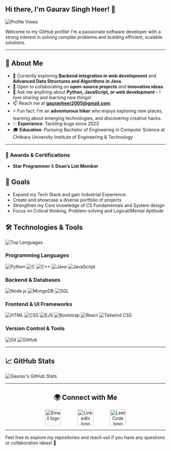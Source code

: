 ## Hi there, I'm Gaurav Singh Heer! 👋

![Profile Views](https://komarev.com/ghpvc/?username=Gaurav-Singh-Heer&color=brightgreen)

Welcome to my GitHub profile! I'm a passionate software developer with a strong interest in solving complex problems and building efficient, scalable solutions.

---

## 🚀 About Me

- 🌱 Currently exploring **Backend integration in web development** and **Advanced Data Structures and Algorithms in Java**.
- 👯 Open to collaborating on **open-source projects** and **innovative ideas**.  
- 💬 Ask me anything about **Python, JavaScript, or web development** – I love sharing and learning new things!  
- 📫 Reach me at **[gauravheer2005@gmail.com](mailto:gauravheer2005@gmail.com)**.  
- ⚡ Fun fact: I'm an **adventurous hiker** who enjoys exploring new places, learning about emerging technologies, and discovering creative hacks.  
- ✨ **Experience**: Tackling bugs since 2023
- 🎓 **Education**: Pursuing Bachelor of Engineering in Computer Science at Chitkara University Institute of Engineering & Technology
---

### 🏅 Awards & Certifications
- **Star Programmer** & **Dean’s List Member**
<!-- - **Certifications**: -->

## 🎯 Goals
- Expand my Tech Stack and gain Industrial Experience.
- Create and showcase a diverse portfolio of projects
- Strengthen my Core knowledge of CS Fundamentals and System design
- Focus on Critical thinking, Problem-solving and Logical/Mental Aptitude

## 🛠️ Technologies & Tools
![Top Languages](https://github-readme-stats.vercel.app/api/top-langs/?username=Gaurav-Singh-Heer&layout=compact&theme=radical)

### **Programming Languages**

![Python](https://img.shields.io/badge/-Python-333333?style=flat&logo=python)
![C](https://img.shields.io/badge/-C-333333?style=flat&logo=c)
![C++](https://img.shields.io/badge/-C++-333333?style=flat&logo=c%2B%2B)
![Java](https://img.shields.io/badge/-Java-333333?style=flat&logo=java)
![JavaScript](https://img.shields.io/badge/-JavaScript-333333?style=flat&logo=javascript)

### **Backend & Databases**

![Node.js](https://img.shields.io/badge/-Node.js-333333?style=flat&logo=node.js)
![MongoDB](https://img.shields.io/badge/-MongoDB-333333?style=flat&logo=mongodb)
![SQL](https://img.shields.io/badge/-SQL-333333?style=flat&logo=sqlite)

### **Frontend & UI Frameworks**

![HTML](https://img.shields.io/badge/-HTML-333333?style=flat&logo=html5)
![CSS](https://img.shields.io/badge/-CSS-333333?style=flat&logo=css3)
![EJS](https://img.shields.io/badge/-EJS-333333?style=flat&logo=ejs)
![Bootstrap](https://img.shields.io/badge/-Bootstrap-333333?style=flat&logo=bootstrap) 
![React](https://img.shields.io/badge/-React-333333?style=flat&logo=react)
![Tailwind CSS](https://img.shields.io/badge/-Tailwind%20CSS-333333?style=flat&logo=tailwind-css)

### **Version Control & Tools**

![Git](https://img.shields.io/badge/-Git-333333?style=flat&logo=git)
![GitHub](https://img.shields.io/badge/-GitHub-333333?style=flat&logo=github)

---

## 📈 GitHub Stats

![Gaurav's GitHub Stats](https://github-readme-stats.vercel.app/api?username=Gaurav-Singh-Heer&show_icons=true&theme=radical)

---

<h2 align="center">🌍 Connect with Me</h2>

<div align="center" style="display: flex; justify-content: center; gap: 20px;">
  <a href="https://www.linkedin.com/in/gaurav-singh-heer-788804280/" target="_blank" title="LinkedIn">
    <img src="https://img.icons8.com/?size=100&id=xuvGCOXi8Wyg&format=png&color=000000" height="50" alt="Email logo" />
  </a>
   &nbsp;&nbsp;&nbsp;
  <a href="https://leetcode.com/u/Gaurav_Singh_Heer/" target="_blank" title="LeetCode">
    <img src="https://img.icons8.com/?size=100&id=wDGo581Ea5Nf&format=png&color=000000" height="50" alt="LinkedIn logo" />
  </a>
   &nbsp;&nbsp;&nbsp;
  <a href="mailto:gauravheer2005@gmail.com" target="_blank" title="Email">
    <img src="https://img.icons8.com/?size=100&id=P7UIlhbpWzZm&format=png&color=000000" height="50" alt="LeetCode logo" />
  </a>
</div>

---


Feel free to explore my repositories and reach out if you have any questions or collaboration ideas! 🚀

<!--
**Gaurav-Singh-Heer/Gaurav-Singh-Heer** is a ✨ _special_ ✨ repository because its `README.md` (this file) appears on your GitHub profile.

Here are some ideas to get you started:

- 🔭 I’m currently working on ...
- 🌱 I’m currently learning ...
- 👯 I’m looking to collaborate on ...
- 🤔 I’m looking for help with ...
- 💬 Ask me about ...
- 📫 How to reach me: ...
- 😄 Pronouns: ...
- ⚡ Fun fact: ...
-->
